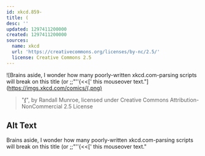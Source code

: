 ```yaml
---
id: xkcd.859-
title: (
desc: ''
updated: 1297411200000
created: 1297411200000
sources:
  name: xkcd
  url: 'https://creativecommons.org/licenses/by-nc/2.5/'
  license: Creative Commons 2.5
---
```

![Brains aside, I wonder how many poorly-written xkcd.com-parsing scripts will break on this title (or ;;"''{<<\[' this mouseover text."](https://imgs.xkcd.com/comics/(.png)
> "[(](https://xkcd.com/859/)", by Randall Munroe, licensed under Creative Commons Attribution-NonCommercial 2.5 License

## Alt Text
Brains aside, I wonder how many poorly-written xkcd.com-parsing scripts will break on this title (or ;;"''{<<\[' this mouseover text."
